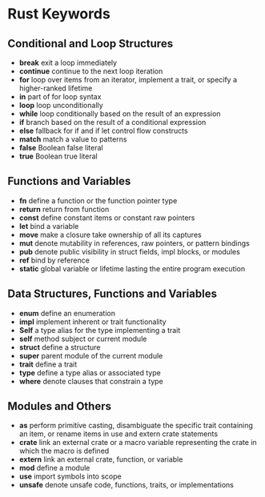 # Rust Keywords

## Conditional and Loop Structures

- **break** exit a loop immediately
- **continue** continue to the next loop iteration
- **for** loop over items from an iterator, implement a trait,
    or specify a higher-ranked lifetime
- **in** part of for loop syntax
- **loop** loop unconditionally
- **while** loop conditionally based on the result of an expression
- **if** branch based on the result of a conditional expression
- **else** fallback for if and if let control flow constructs
- **match** match a value to patterns
- **false** Boolean false literal
- **true** Boolean true literal

## Functions and Variables

- **fn** define a function or the function pointer type
- **return** return from function
- **const** define constant items or constant raw pointers
- **let** bind a variable
- **move** make a closure take ownership of all its captures
- **mut** denote mutability in references, raw pointers, or
    pattern bindings
- **pub** denote public visibility in struct fields, impl
    blocks, or modules
- **ref** bind by reference
- **static** global variable or lifetime lasting the entire program
    execution

## Data Structures, Functions and Variables

- **enum** define an enumeration
- **impl** implement inherent or trait functionality
- **Self** a type alias for the type implementing a trait
- **self** method subject or current module
- **struct** define a structure
- **super** parent module of the current module
- **trait** define a trait
- **type** define a type alias or associated type
- **where** denote clauses that constrain a type

## Modules and Others

- **as** perform primitive casting, disambiguate the specific
    trait containing an item, or rename items in use and
    extern crate statements
- **crate** link an external crate or a macro variable
    representing the crate in which the macro is defined
- **extern** link an external crate, function, or variable
- **mod** define a module
- **use** import symbols into scope
- **unsafe** denote unsafe code, functions, traits, or implementations

